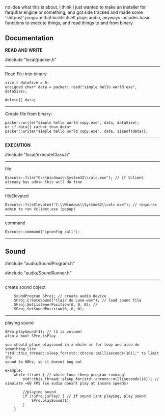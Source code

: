 no idea what this is about, i think i just wanted to make an installer for farquhar engine or something, and got side tracked and made some 'shitpost' program that builds itself plays audio,
anyways includes basic functions to execute things, and read things to and from binary

Documentation
---
**READ AND WRITE**

#include "local/packer.h"

---
Read File into binary:
~~~
size_t dataSize = 0;
unsigned char* data = packer::read("simple hello world.exe", dataSize);

delete[] data;
~~~
---
Create file from binary:
~~~
packer::write("simple hello world copy.exe", data, dataSize);
or if data[] rather than data*
packer::write("simple hello world copy.exe", data, sizeof(data));

~~~
---
**EXECUTION**

#include "local/executeClass.h"

---
file
~~~
Execute::file("C:\\Windows\\System32\\calc.exe"); // if Vclient already has admin this will do fine
~~~
---
fileElevated
~~~
Execute::fileElevated("C:\\Windows\\System32\\calc.exe"); // requires admin to run Vclient.exe (popup)
~~~
---
command
~~~
Execute::command("ipconfig /all");
~~~
---
**Sound**
---
#include "audio/SoundProgram.h"

#include "audio/SoundRunner.h"

---
create sound object
~~~
    SoundProgram SProj; // create audio device
    SProj.CreateSound("Clair de Lune.wav"); // load sound file
    SProj.SetListenerPosition(0, 0, 0); //
    SProj.SetSoundPosition(0, 0, 0);
~~~
---
playing sound
~~~
SPro.playSound(1); // (1 is volume)
also a bool SPro.isPlay

you should place playsound in a while or for loop and also do something like
"std::this_thread::sleep_for(std::chrono::milliseconds(16));" to limit the
sound to 60hz, so it doesnt bug out

example:
    while (true) { // while loop (keep program running)
        std::this_thread::sleep_for(std::chrono::milliseconds(16)); // simulate ~60 FPS (so audio doesnt play at insane speeds)

        //playing sound
        if (!SPro.isPlay) { // if sound isnt playing, play sound
            SPro.playSound(1);
        }
    }
~~~

